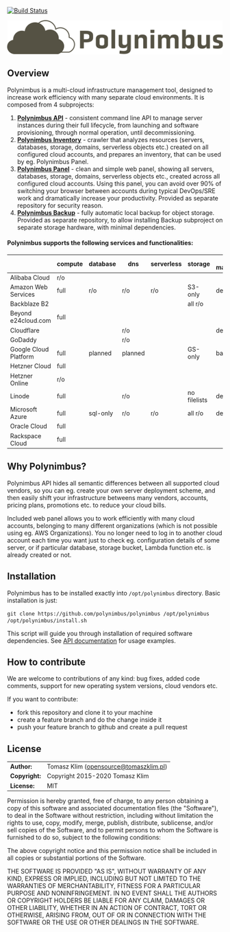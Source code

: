 [![Build Status](https://travis-ci.org/polynimbus/polynimbus.png?branch=master)](https://travis-ci.org/polynimbus/polynimbus)

![Polynimbus logo](docs/logo.png)

## Overview

Polynimbus is a multi-cloud infrastructure management tool, designed to increase work efficiency with many separate cloud environments. It is composed from 4 subprojects:

 1. [**Polynimbus API**](docs/api.md) - consistent command line API to manage server instances during their full lifecycle, from launching and software provisioning, through normal operation, until decommissioning.
 2. [**Polynimbus Inventory**](docs/inventory.md) - crawler that analyzes resources (servers, databases, storage, domains, serverless objects etc.) created on all configured cloud accounts, and prepares an inventory, that can be used by eg. Polynimbus Panel.
 3. [**Polynimbus Panel**](https://github.com/polynimbus/polynimbus-panel) - clean and simple web panel, showing all servers, databases, storage, domains, serverless objects etc., created across all configured cloud accounts. Using this panel, you can avoid over 90% of switching your browser between accounts during typical DevOps/SRE work and dramatically increase your productivity. Provided as separate repository for security reason.
 4. [**Polynimbus Backup**](https://github.com/polynimbus/polynimbus-backup) - fully automatic local backup for object storage. Provided as separate repository, to allow installing Backup subproject on separate storage hardware, with minimal dependencies.

#### Polynimbus supports the following services and functionalities:

|                       | compute | database | dns     | serverless | storage       |  access management |
|-----------------------|---------|----------|---------|------------|---------------|--------------------|
| Alibaba Cloud         | r/o     |          |         |            |               |                    |
| Amazon Web Services   | full    | r/o      | r/o     | r/o        | S3-only       | detailed           |
| Backblaze B2          |         |          |         |            | all r/o       |                    |
| Beyond e24cloud.com   | full    |          |         |            |               |                    |
| Cloudflare            |         |          | r/o     |            |               | detailed/raw       |
| GoDaddy               |         |          | r/o     |            |               |                    |
| Google Cloud Platform | full    | planned  | planned |            | GS-only       | basic              |
| Hetzner Cloud         | full    |          |         |            |               |                    |
| Hetzner Online        | r/o     |          |         |            |               |                    |
| Linode                | full    |          | r/o     |            | no filelists  | detailed           |
| Microsoft Azure       | full    | sql-only | r/o     | r/o        | all r/o       | detailed           |
| Oracle Cloud          | full    |          |         |            |               |                    |
| Rackspace Cloud       | full    |          |         |            |               |                    |

## Why Polynimbus?

Polynimbus API hides all semantic differences between all supported cloud vendors, so you can eg. create your own server deployment scheme, and then easily shift your infrastructure betweens many vendors, accounts, pricing plans, promotions etc. to reduce your cloud bills.

Included web panel allows you to work efficiently with many cloud accounts, belonging to many different organizations (which is not possible using eg. AWS Organizations). You no longer need to log in to another cloud account each time you want just to check eg. configuration details of some server, or if particular database, storage bucket, Lambda function etc. is already created or not. 

## Installation

Polynimbus has to be installed exactly into `/opt/polynimbus` directory. Basic installation is just:
```
git clone https://github.com/polynimbus/polynimbus /opt/polynimbus
/opt/polynimbus/install.sh
```
This script will guide you through installation of required software dependencies. See [API documentation](docs/api.md) for usage examples.

## How to contribute

We are welcome to contributions of any kind: bug fixes, added code comments,
support for new operating system versions, cloud vendors etc.

If you want to contribute:
- fork this repository and clone it to your machine
- create a feature branch and do the change inside it
- push your feature branch to github and create a pull request

## License

|                      |                                          |
|:---------------------|:-----------------------------------------|
| **Author:**          | Tomasz Klim (<opensource@tomaszklim.pl>) |
| **Copyright:**       | Copyright 2015-2020 Tomasz Klim          |
| **License:**         | MIT                                      |

Permission is hereby granted, free of charge, to any person obtaining a copy
of this software and associated documentation files (the "Software"), to deal
in the Software without restriction, including without limitation the rights
to use, copy, modify, merge, publish, distribute, sublicense, and/or sell
copies of the Software, and to permit persons to whom the Software is
furnished to do so, subject to the following conditions:

The above copyright notice and this permission notice shall be included in all
copies or substantial portions of the Software.

THE SOFTWARE IS PROVIDED "AS IS", WITHOUT WARRANTY OF ANY KIND, EXPRESS OR
IMPLIED, INCLUDING BUT NOT LIMITED TO THE WARRANTIES OF MERCHANTABILITY,
FITNESS FOR A PARTICULAR PURPOSE AND NONINFRINGEMENT. IN NO EVENT SHALL THE
AUTHORS OR COPYRIGHT HOLDERS BE LIABLE FOR ANY CLAIM, DAMAGES OR OTHER
LIABILITY, WHETHER IN AN ACTION OF CONTRACT, TORT OR OTHERWISE, ARISING FROM,
OUT OF OR IN CONNECTION WITH THE SOFTWARE OR THE USE OR OTHER DEALINGS IN THE
SOFTWARE.
